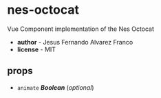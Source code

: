 # nes-octocat 

Vue Component implementation of the Nes Octocat 

- **author** - Jesus Fernando Alvarez Franco 
- **license** - MIT 

## props 

- `animate` ***Boolean*** (*optional*) 

